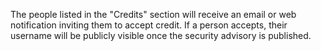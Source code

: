 The people listed in the "Credits" section will receive an email or web notification inviting them to accept credit. If a person accepts, their username will be publicly visible once the security advisory is published.
